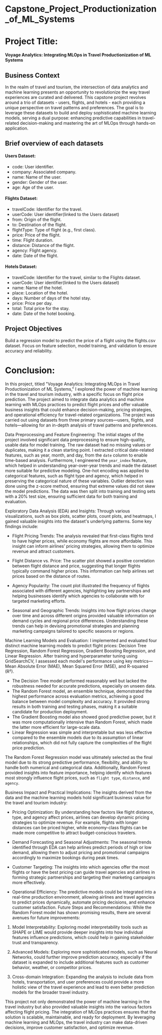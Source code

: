 # Capstone_Project_Productionization_of_ML_Systems


# Project Title:
**Voyage Analytics: Integrating MLOps in Travel
Productionization of ML Systems**

## Business Context

In the realm of travel and tourism, the intersection of data analytics and machine learning presents an opportunity to revolutionize the way travel experiences are curated and delivered. This capstone project revolves around a trio of datasets - users, flights, and hotels - each providing a unique perspective on travel patterns and preferences. The goal is to leverage these datasets to build and deploy sophisticated machine learning models, serving a dual purpose: enhancing predictive capabilities in travel-related decision-making and mastering the art of MLOps through hands-on application.

## Brief overview of each datasets
#### **Users Dataset:**
- code: User identifier.
- company: Associated company.
- name: Name of the user.
- gender: Gender of the user.
- age: Age of the user.

#### **Flights Dataset:**
- travelCode: Identifier for the travel.
- userCode: User identifier(linked to the Users dataset)
- from: Origin of the flight.
- to: Destination of the flight.
- flightType: Type of flight (e.g., first class).
- price: Price of the flight.
- time: Flight duration.
- distance: Distance of the flight.
- agency: Flight agency.
- date: Date of the flight.

#### **Hotels Dataset:**
- travelCode: Identifier for the travel, similar to the Flights dataset.
- userCode: User identifier(linked to the Users dataset)
- name: Name of the hotel.
- place: Location of the hotel.
- days: Number of days of the hotel stay.
- price: Price per day.
- total: Total price for the stay.
- date: Date of the hotel booking.

## Project Objectives
Build a regression model to predict the price of a flight using the flights.csv dataset. Focus on feature selection, model training, and validation to ensure accuracy and reliability.


# Conclusion:


In this project, titled "Voyage Analytics: Integrating MLOps in Travel Productionization of ML Systems," I explored the power of machine learning in the travel and tourism industry, with a specific focus on flight price prediction. The project aimed to integrate data analytics and machine learning with MLOps practices to predict flight prices and offer valuable business insights that could enhance decision-making, pricing strategies, and operational efficiency for travel-related organizations. The project was carried out using datasets from three primary sources—users, flights, and hotels—allowing for an in-depth analysis of travel patterns and preferences.


Data Preprocessing and Feature Engineering:
The initial stages of the project involved significant data preprocessing to ensure high-quality, usable data for model training. The raw dataset had no missing values or duplicates, making it a clean starting point. I extracted critical date-related features, such as year, month, and day, from the `date` column to enable time-based analysis. Furthermore, I engineered the `year_index` feature, which helped in understanding year-over-year trends and made the dataset more suitable for predictive modeling. 
One-hot encoding was applied to categorical features, such as flight type and agency, which helped in preserving the categorical nature of these variables. Outlier detection was done using the z-score method, ensuring that extreme values did not skew the model predictions. The data was then split into training and testing sets with a 20% test size, ensuring sufficient data for both training and evaluation.


Exploratory Data Analysis (EDA) and Insights:
Through various visualizations, such as box plots, scatter plots, count plots, and heatmaps, I gained valuable insights into the dataset's underlying patterns. Some key findings include:


- Flight Pricing Trends: The analysis revealed that first-class flights tend to have higher prices, while economy flights are more affordable. This insight can inform airlines’ pricing strategies, allowing them to optimize revenue and attract customers.
  
- Flight Distance vs. Price: The scatter plot showed a positive correlation between flight distance and price, suggesting that longer flights typically command higher prices. This information can help airlines set prices based on the distance of routes.


- Agency Popularity: The count plot illustrated the frequency of flights associated with different agencies, highlighting key partnerships and helping businesses identify which agencies to collaborate with for targeted marketing efforts.


- Seasonal and Geographic Trends: Insights into how flight prices change over time and across different origins provided valuable information on demand cycles and regional price differences. Understanding these trends can help in devising promotional strategies and planning marketing campaigns tailored to specific seasons or regions.


Machine Learning Models and Evaluation:
I implemented and evaluated four distinct machine learning models to predict flight prices: Decision Tree Regression, Random Forest Regression, Gradient Boosting Regression, and Linear Regression. After training and hyperparameter tuning using GridSearchCV, I assessed each model's performance using key metrics—Mean Absolute Error (MAE), Mean Squared Error (MSE), and R-squared (R²).


- The Decision Tree model performed reasonably well but lacked the robustness needed for accurate predictions, especially on unseen data.
- The Random Forest model, an ensemble technique, demonstrated the highest performance across evaluation metrics, achieving a good balance between model complexity and accuracy. It provided strong results in both training and testing phases, making it a suitable candidate for production deployment.
- The Gradient Boosting model also showed good predictive power, but it was more computationally intensive than Random Forest, which made the latter more efficient for large-scale data.
- Linear Regression was simple and interpretable but was less effective compared to the ensemble models due to its assumption of linear relationships, which did not fully capture the complexities of the flight price prediction.


The Random Forest Regression model was ultimately selected as the final model due to its strong predictive performance, flexibility, and ability to handle both numerical and categorical data. Additionally, Random Forest provided insights into feature importance, helping identify which features most strongly influence flight prices, such as `flight type`, `distance`, and `agency`.


Business Impact and Practical Implications:
The insights derived from the data and the machine learning models hold significant business value for the travel and tourism industry:


- Pricing Optimization: By understanding how factors like flight distance, type, and agency affect prices, airlines can develop dynamic pricing strategies to optimize revenue. For example, flights with longer distances can be priced higher, while economy-class flights can be made more competitive to attract budget-conscious travelers.


- Demand Forecasting and Seasonal Adjustments: The seasonal trends identified through EDA can help airlines predict periods of high or low demand, allowing them to adjust pricing and promotional campaigns accordingly to maximize bookings during peak times.


- Customer Targeting: The insights into which agencies offer the most flights or have the best pricing can guide travel agencies and airlines in forming strategic partnerships and targeting their marketing campaigns more effectively.


- Operational Efficiency: The predictive models could be integrated into a real-time production environment, allowing airlines and travel agencies to predict prices dynamically, automate pricing decisions, and enhance customer satisfaction.
Future Steps and Recommendations:
While the Random Forest model has shown promising results, there are several avenues for future improvements:


1. Model Interpretability: Exploring model interpretability tools such as SHAPE or LIME would provide deeper insights into how individual features influence predictions, which could help in gaining stakeholder trust and transparency.


2. Advanced Models: Exploring more sophisticated models, such as Neural Networks, could further improve prediction accuracy, especially if the dataset is expanded to include additional features such as customer behavior, weather, or competitor prices.


3. Cross-domain Integration: Expanding the analysis to include data from hotels, transportation, and user preferences could provide a more holistic view of the travel experience and lead to even better prediction models for the broader travel industry.


This project not only demonstrated the power of machine learning in the travel industry but also provided valuable insights into the various factors affecting flight pricing. The integration of MLOps practices ensures that the solution is scalable, maintainable, and ready for deployment. By leveraging machine learning and MLOps, the travel industry can make data-driven decisions, improve customer satisfaction, and optimize revenue.

